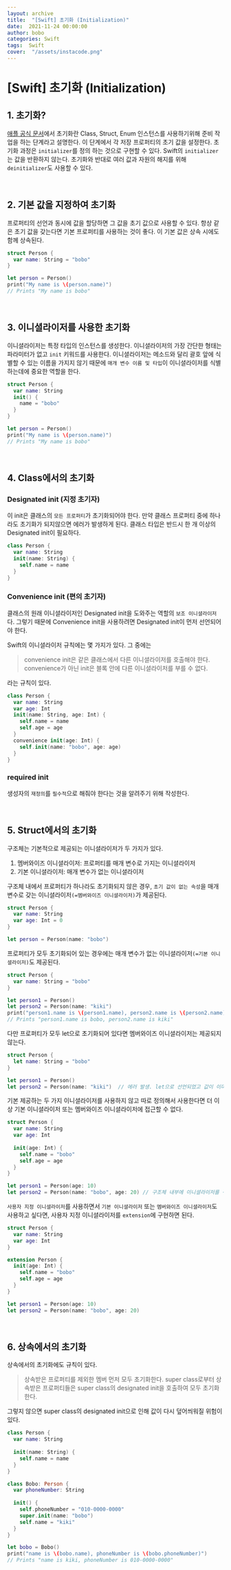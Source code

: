 ```yaml
---
layout: archive
title:  "[Swift] 초기화 (Initialization)"
date:  2021-11-24 00:00:00
author: bobo
categories: Swift
tags:  Swift
cover:  "/assets/instacode.png"
---
```


# [Swift] 초기화 (Initialization)



## 1. 초기화?

[애플 공식 문서](https://jusung.gitbook.io/the-swift-language-guide/language-guide/14-initialization)에서 초기화란 Class, Struct, Enum 인스턴스를 사용하기위해 준비 작업을 하는 단계라고 설명한다. 이 단계에서 각 저장 프로퍼티의 초기 값을 설정한다. 초기화 과정은 `initializer`를 정의 하는 것으로 구현할 수 있다. Swift의 `initializer`는 값을 반환하지 않는다. 초기화와 반대로 여러 값과 자원의 해지를 위해 `deinitializer`도 사용할 수 있다.

<br/>

## 2. 기본 값을 지정하여 초기화

프로퍼티의 선언과 동시에 값을 할당하면 그 값을 초기 값으로 사용할 수 있다. 항상 같은 초기 값을 갖는다면 기본 프로퍼티를 사용하는 것이 좋다. 이 기본 값은 상속 시에도 함께 상속된다.

```swift
struct Person {
  var name: String = "bobo"
}

let person = Person()
print("My name is \(person.name)")
// Prints "My name is bobo"
```

<br/>

## 3. 이니셜라이저를 사용한 초기화

이니셜라이저는 특정 타입의 인스턴스를 생성한다. 이니셜라이저의 가장 간단한 형태는 파라미터가 없고 `init` 키워드를 사용한다. 이니셜라이저는 메소드와 달리 괄호 앞에 식별할 수 있는 이름을 가지지 않기 때문에 `매개 변수 이름 및 타입`이 이니셜라이저를 식별하는데에 중요한 역할을 한다.

```swift
struct Person {
  var name: String
  init() {
    name = "bobo"
  }
}

let person = Person()
print("My name is \(person.name)")
// Prints "My name is bobo"
```

<br/>

## 4. Class에서의 초기화

### Designated init (지정 초기자)

이 init은 클래스의 `모든 프로퍼티`가 초기화되어야 한다. 만약 클래스 프로퍼티 중에 하나라도 초기화가 되지않으면 에러가 발생하게 된다. 클래스 타입은 반드시 한 개 이상의 Designated init이 필요하다.

```swift
class Person {
  var name: String
  init(name: String) {
    self.name = name
  }
}
```



### Convenience init (편의 초기자)

클래스의 원래 이니셜라이저인 Designated init을 도와주는 역할의 `보조 이니셜라이저`다. 그렇기 때문에 Convenience init을 사용하려면 Designated init이 먼저 선언되어야 한다.<br/>

Swift의 이니셜라이저 규칙에는 몇 가지가 있다. 그 중에는

> convenience init은 같은 클래스에서 다른 이니셜라이저를 호출해야 한다. convenience가 아닌 init은 블록 안에 다른 이니셜라이저를 부를 수 없다.

라는 규칙이 있다.

```swift
class Person {
  var name: String
  var age: Int
  init(name: String, age: Int) {
    self.name = name
    self.age = age
  }
  convenience init(age: Int) {
    self.init(name: "bobo", age: age)
  }
}
```



### required init

생성자의 `재정의`를 `필수적`으로 해줘야 한다는 것을 알려주기 위해 작성한다. 

<br/>

## 5. Struct에서의 초기화

구조체는 기본적으로 제공되는 이니셜라이저가 두 가지가 있다.

1. 멤버와이즈 이니셜라이저: 프로퍼티를 매개 변수로 가지는 이니셜라이저
2. 기본 이니셜라이저: 매개 변수가 없는 이니셜라이저

구조체 내에서 프로퍼티가 하나라도 초기화되지 않은 경우, `초기 값이 없는 속성`을 매개 변수로 갖는 이니셜라이저`(=멤버와이즈 이니셜라이저)`가 제공된다.

```swift
struct Person {
  var name: String
  var age: Int = 0
}

let person = Person(name: "bobo")
```

프로퍼티가 모두 초기화되어 있는 경우에는 매개 변수가 없는 이니셜라이저`(=기본 이니셜라이저)`도 제공된다.

```swift
struct Person {
  var name: String = "bobo"
}

let person1 = Person()
let person2 = Person(name: "kiki")
print("person1.name is \(person1.name), person2.name is \(person2.name)")
// Prints "person1.name is bobo, person2.name is kiki"
```

다만 프로퍼티가 모두 let으로 초기화되어 있다면 멤버와이즈 이니셜라이저는 제공되지 않는다.

```swift
struct Person {
  let name: String = "bobo"
}

let person1 = Person()
let person2 = Person(name: "kiki")	// 에러 발생. let으로 선언되었고 값이 이미 초기화되어 있기 때문에 값을 변경할 수 없다.
```

기본 제공하는 두 가지 이니셜라이저를 사용하지 않고 따로 정의해서 사용한다면 더 이상 기본 이니셜라이저 또는 멤버와이즈 이니셜라이저에 접근할 수 없다.

```swift
struct Person {
  var name: String
  var age: Int
  
  init(age: Int) {
    self.name = "bobo"
    self.age = age
  }
}

let person1 = Person(age: 10)
let person2 = Person(name: "bobo", age: 20)	// 구조체 내부에 이니셜라이저를 구현했기 때문에 멤버와이즈 이니셜라이저는 사용할 수 없다.
```

`사용자 지정 이니셜라이저`를 사용하면서 `기본 이니셜라이저` 또는 `멤버와이즈 이니셜라이저`도 사용하고 싶다면, 사용자 지정 이니셜라이저를 `extension`에 구현하면 된다.

```swift
struct Person {
  var name: String
  var age: Int
}

extension Person {
  init(age: Int) {
    self.name = "bobo"
    self.age = age
  }
}

let person1 = Person(age: 10)
let person2 = Person(name: "bobo", age: 20)
```

<br/>

## 6. 상속에서의 초기화

상속에서의 초기화에도 규칙이 있다.

> 상속받은 프로퍼티를 제외한 멤버 먼저 모두 초기화한다.
> super class로부터 상속받은 프로퍼티들은 super class의 designated init을 호출하여 모두 초기화한다.

그렇지 않으면 super class의 designated init으로 인해 값이 다시 덮어씌워질 위험이 있다. 

```swift
class Person {
  var name: String
  
  init(name: String) {
    self.name = name
  }
}

class Bobo: Person {
  var phoneNumber: String
  
  init() {
    self.phoneNumber = "010-0000-0000"
    super.init(name: "bobo")
    self.name = "kiki"
  }
}

let bobo = Bobo()
print("name is \(bobo.name), phoneNumber is \(bobo.phoneNumber)")
// Prints "name is kiki, phoneNumber is 010-0000-0000"
```

<br/>
<br/>
<br/>